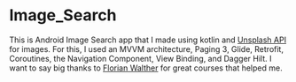 # Image_Search
This is Android Image Search app that I made using kotlin and [Unsplash API](https://unsplash.com/documentation) for images. For this, I used an MVVM architecture, Paging 3, Glide, Retrofit, Coroutines, the Navigation Component, View Binding, and Dagger Hilt. I want to say big thanks to [Florian Walther](https://codinginflow.com/) for great courses that helped me.

